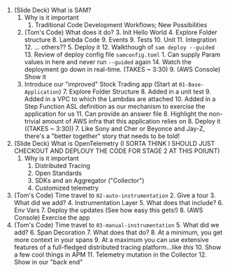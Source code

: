 1. (Slide Deck) What is SAM?
   1. Why is it important
      1. Traditional Code Development Workflows; New Possibilities
   2. (Tom's Code) What does it do?
      3. Init Hello World
      4. Explore Folder structure
         8. Lambda Code
         9. Events
         9. Tests
           10. Unit
           11. Integration
         12. ... others??
      5. Deploy it
         12. Walkthough of `sam deploy --guided`
         13. Review of deploy config file `samconfig.toml`
           1. Can supply Param values in here and never run `--guided` again
         14. Watch the deployment go down in real-time. (TAKES ~ 3:30)
         9. (AWS Console) Show it
   6. Introduce our "improved" Stock Trading app (Start at `01-Base-Application`)
      7. Explore Folder Structure
         8. Added in a unit test
         9. Added in a VPC to which the Lambdas are attached
         10. Added in a Step Function ASL definition as our mechanism to exercise the application for us
         11. Can provide an answer file
      8. Highlight the non-trivial amount of AWS infra that this application relies on
      8. Deploy it ((TAKES ~ 3:30))
      7.  Like Sony and Cher or Beyonce and Jay-Z, there's a "better together" story that needs to be told!
2. (Slide Deck) What is OpenTelemetry (I SORTA THINK I SHOULD JUST CHECKOUT AND DEPLOUY THE CODE FOR STAGE 2 AT THIS POIUNT)
   1. Why is it important
      1. Distributed Tracing
      1. Open Standards
      2. SDKs and an Aggregator ("Collector")
      2. Customized telemetry
3. (Tom's Code) Time travel to `02-auto-instrumentation`
   2. Give a tour
      3. What did we add?
         4. Instrumentation Layer
            5. What does that include?
         6. Env Vars
   7. Deploy the updates (See how easy this gets!)
   8. (AWS Console) Exercise the app
4. (Tom's Code) Time travel to `03-manual-instrumentation`
   5. What did we add?
      6. Span Decoration
         7. What does that do?
            8. At a minimum, you get more context in your spans
            9. At a maximum you can use extensive features of a full-fledged distributed tracing platform...like _this_
         10. Show a few cool things in APM
      11. Telemetry mutation in the Collector
          12. Show in our "back end"
